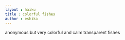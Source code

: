 ```yaml
---
layout : haiku
title : colorful fishes
author : eshika
---
```

anonymous but
very colorful and calm
transparent fishes
